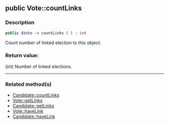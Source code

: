 ## public Vote::countLinks

### Description    

```php
public $Vote -> countLinks ( ) : int
```

Count number of linked election to this object.
    

### Return value:   

(int) Number of linked elections.


---------------------------------------

### Related method(s)      

* [Candidate::countLinks](../Candidate%20Class/public%20Candidate--countLinks.md)    
* [Vote::getLinks](../Vote%20Class/public%20Vote--getLinks.md)    
* [Candidate::getLinks](../Candidate%20Class/public%20Candidate--getLinks.md)    
* [Vote::haveLink](../Vote%20Class/public%20Vote--haveLink.md)    
* [Candidate::haveLink](../Candidate%20Class/public%20Candidate--haveLink.md)    
